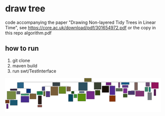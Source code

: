 # draw tree
code accompanying the paper "Drawing Non-layered Tidy Trees in Linear Time", 
see https://core.ac.uk/download/pdf/301654972.pdf or the copy in this repo algorithm.pdf

## how to run
1. git clone
2. maven build
3. run swt/TestInterface

![tree](docs/tree.png)

